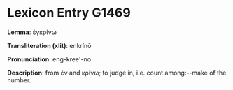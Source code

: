 # Lexicon Entry G1469

**Lemma**: ἐγκρίνω

**Transliteration (xlit)**: enkrínō

**Pronunciation**: eng-kree'-no

**Description**:
from ἐν and κρίνω; to judge in, i.e. count among:--make of the number.
